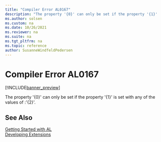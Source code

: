 ```yaml
---
title: "Compiler Error AL0167"
description: "The property '{0}' can only be set if the property '{1}' is set with any of the values of :'{2}'."
ms.author: solsen
ms.custom: na
ms.date: 10/26/2021
ms.reviewer: na
ms.suite: na
ms.tgt_pltfrm: na
ms.topic: reference
author: SusanneWindfeldPedersen
---
```

[//]: # (START>DO_NOT_EDIT)
[//]: # (IMPORTANT:Do not edit any of the content between here and the END>DO_NOT_EDIT.)
[//]: # (Any modifications should be made in the .xml files in the ModernDev repo.)
# Compiler Error AL0167

[!INCLUDE[banner_preview](../includes/banner_preview.md)]

The property '{0}' can only be set if the property '{1}' is set with any of the values of :'{2}'.

[//]: # (IMPORTANT: END>DO_NOT_EDIT)
## See Also  
[Getting Started with AL](../devenv-get-started.md)  
[Developing Extensions](../devenv-dev-overview.md)  